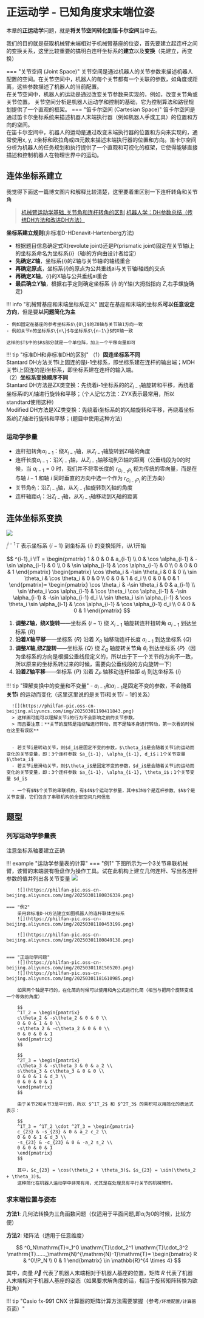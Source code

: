# 正运动学 - 已知角度求末端位姿

本章的**正运动学**问题，就是**将关节空间转化到笛卡尔空间**当中去。

我们的目的就是获取机械臂末端相对于机械臂基座的位姿，首先要建立起连杆之间的变换关系，这里比较重要的搞明白连杆坐标系的**建立**以及**变换**（先建立，再变换）

=== "关节空间 (Joint Space)"
    关节空间是通过机器人的关节参数来描述机器人配置的空间。在关节空间中，机器人的每个关节都有一个关联的参数，如角度或距离，这些参数描述了机器人的当前配置。<br>
    在关节空间中，机器人的运动是通过改变关节参数来实现的，例如，改变关节角或关节位置。
    关节空间分析是机器人运动学和控制的基础，它为控制算法和路径规划提供了一个直观的框架。
=== "笛卡尔空间 (Cartesian Space)"
    笛卡尔空间是通过笛卡尔坐标系统来描述机器人末端执行器（例如机器人手或工具）的位置和方向的空间。<br>
    在笛卡尔空间中，机器人的运动是通过改变末端执行器的位置和方向来实现的，通常使用x, y, z坐标和欧拉角或四元数来描述末端执行器的位置和方向。笛卡尔空间分析为机器人的任务规划和执行提供了一个直观和可视化的框架，它使得能够直接描述和控制机器人在物理世界中的运动。


## 连体坐标系建立
我觉得下面这一篇博文图片和解释比较清楚，这里要着重区别一下连杆转角和关节角

>[机械臂运动学基础\_关节角和连杆转角的区别](https://blog.csdn.net/qq_38962956/article/details/124851477)
>[机器人学：DH参数总结（传统DH方法和改进DH方法）](https://blog.csdn.net/subtitle_/article/details/130982929)



**坐标系建立规则**(非标准D-HDenavit-Hartenberg方法)


- 根据题目信息确定式R(revolute joint)还是P(prismatic joint)固定在关节轴i上的坐标系命名为坐标系$\{i\}$（轴i的方向由设计者给定）
- **先确定$Z$轴**，坐标系$\{i\}$的Z轴与关节轴i的轴线重合
- **再确定原点**，坐标系$\{i\}$的原点为公共垂线ai与关节轴i轴线的交点
- **再确定$X$轴**，$\{i\}$的X轴与公共垂线ai重合
- **最后确立$Y$轴**，根据右手定则确定坐标系 $\{i\}$ 的Y轴(大拇指指向 $Z$,右手螺旋确定)

!!! info "机械臂基座和末端坐标系定义"
    固定在基座和末端的坐标系**可以任意设定方向**，但是要**以问题简化为主**
    
    - 例如固定在基座的参考坐标系$\{0\}$的Z0轴与关节轴1方向一致
    - 例如关节n的坐标系$\{n\}$与坐标系$\{n-1\}$的X轴一致

    这样的$T$中的$R$部分就是一个单位阵，加上一个平移向量即可


!!! tip "标准DH和非标准DH的区别"
    （1）**固连坐标系不同** <br>
    Stantard DH方法关节i上固连的是i-1坐标系，即坐标系建在连杆的输出端；MDH关节i上固连的是i坐标系，即坐标系建在连杆的输入端。<br>
    （2）**坐标系变换顺序不同** <br>
    Stantard DH方法是ZX类变换：先绕着i-1坐标系的的$Z_{i-1}$轴旋转和平移，再绕着坐标系i的$X_i$轴进行旋转和平移；（个人记忆方法：ZYX表示最常用，所以standtard使用这种）<br>
    Modified DH方法是XZ类变换：先绕着i坐标系的的$X_i$轴旋转和平移，再绕着坐标系i的$Z_i$轴进行旋转和平移；(题目中使用这种方法)


### 运动学参量

- 连杆扭转角$\alpha_{i-1}$：绕$X_{i-1}$轴，从$Z_{i-1}$轴旋转到Zi轴的角度
- 连杆长度$a_{i-1}$：沿$X_{i-1}$轴，从$Z_{i-1}$轴移动到Zi轴的距离（公垂线段为0的时候，当 $a_{i-1} = 0$ 时，我们并不将零长度的 $r_{O_{i-1}P_i}$ 视为传统的零向量，而是在与轴 $i-1$ 和轴 $i$ 同时垂直的方向中选一个作为 $r_{O_{i-1}P_i}$ 的正方向）
- 关节角$\theta_i$：沿$Z_{i-1}$轴，从$X_{i-1}$轴旋转到$X_i$轴的角度
- 连杆轴距$d_i$：沿$Z_{i-1}$轴，从$X_{i-1}$轴移动到$X_i$轴的距离


## 连体坐标系变换

![](https://philfan-pic.oss-cn-beijing.aliyuncs.com/img/20250301174641450.png)



$^{i-1}_i \!T$ 表示坐标系 $\{i-1\}$ 到坐标系 $\{i\}$ 的变换矩阵，i从1开始

$$
^{i-1}_i \!T = \begin{pmatrix}
1 & 0 & 0 & a_{i-1} \\
0 & \cos \alpha_{i-1} & -\sin \alpha_{i-1} & 0 \\
0 & \sin \alpha_{i-1} & \cos \alpha_{i-1} & 0 \\
0 & 0 & 0 & 1
\end{pmatrix}
\begin{pmatrix}
\cos \theta_i & -\sin \theta_i & 0 & 0 \\
\sin \theta_i & \cos \theta_i & 0 & 0 \\
0 & 0 & 1 & d_i \\
0 & 0 & 0 & 1
\end{pmatrix}= \begin{pmatrix}
\cos \theta_i & -\sin \theta_i & 0 & a_{i-1} \\
\sin \theta_i \cos \alpha_{i-1} & \cos \theta_i \cos \alpha_{i-1} & -\sin \alpha_{i-1} & -\sin \alpha_{i-1} d_i \\
\sin \theta_i \sin \alpha_{i-1} & \cos \theta_i \sin \alpha_{i-1} & \cos \alpha_{i-1} & \cos \alpha_{i-1} d_i \\
0 & 0 & 0 & 1
\end{pmatrix}
$$

1. **调整$Z$轴，绕$X$旋转**——坐标系 $\{i-1\}$ 绕 $X_{i-1}$ 轴旋转连杆扭转角 $\alpha_{i-1}$ 到达坐标系 $\{R\}$
2. **沿着$X$轴平移**——坐标系 $\{R\}$ 沿着 $X_R$ 轴移动连杆长度 $a_{i-1}$ 到达坐标系 $\{Q\}$
3. **调整$X$轴,绕$Z$旋转**——坐标系 $\{Q\}$ 绕 $Z_Q$ 轴旋转关节角 $\theta_i$ 到达坐标系 $\{P\}$（因为坐标系的方向是根据公垂线段定义的，所以由于下一个关节的方向不一致，所以原来的坐标系转过来的时候，需要向公垂线段的方向旋转一下）
4. **沿着$Z$轴平移**——坐标系 $\{P\}$ 沿着 $Z_P$ 轴移动连杆轴距 $d_i$ 到达坐标系 $\{i\}$

!!! tip "理解变换中的变量和不变量"
      - $a_{i-1}$和$\alpha_{i-1}$是固定不变的参数，不会随着 **关节i** 的运动而变化（这里这里说的是关节i和关节$i-1$的关系）

      ![](https://philfan-pic.oss-cn-beijing.aliyuncs.com/img/20250301190411843.png)
      > 这样画可能可以理解关节i的行为不会影响之前的关节参数。
      > 而且要注意：**关节的旋转是指绕轴进行转动，而不是轴本身进行转动，第一次看的时候在这里有误区**


      - 若关节i是转动关节，则$d_i$是固定不变的参数，$\theta_i$是会随着关节i的运动而变化的关节变量，即：3个连杆参数 $a_{i-1}, \alpha_{i-1}, d_i$；1个关节变量 $\theta_i$
      - 若关节i是滑动关节，则$\theta_i$是固定不变的参数，$d_i$是会随着关节i的运动而变化的关节变量，即：3个连杆参数 $a_{i-1}, \alpha_{i-1}, \theta_i$；1个关节变量 $d_i$

      - 一个有$N$个关节的串联机构，有$4N$个运动学参量，其中$3N$个是连杆参数、$N$个是关节变量，它们包含了串联机构的全部空间几何信息

## 题型

### 列写运动学参量表

注意坐标系轴要建立正确

!!! example "运动学参量表的计算"
    === "例1"
        下图所示为一个3关节串联机械臂，该臂的末端装有吸盘作为操作工具。试在此机构上建立几何连杆、写出各连杆参数的值并列出各关节变量
        ![](https://philfan-pic.oss-cn-beijing.aliyuncs.com/img/20250301175836744.png)

        ![](https://philfan-pic.oss-cn-beijing.aliyuncs.com/img/20250301180836339.png)

    === "例2"
        采用非标准D-H方法建立如图机器人的连杆联体坐标系
        ![](https://philfan-pic.oss-cn-beijing.aliyuncs.com/img/20250301180453199.png)

        ![](https://philfan-pic.oss-cn-beijing.aliyuncs.com/img/20250301180849138.png)


    === "正运动学问题"
        ![](https://philfan-pic.oss-cn-beijing.aliyuncs.com/img/20250301181505203.png)
        ![](https://philfan-pic.oss-cn-beijing.aliyuncs.com/img/20250301181610985.png)

        如果两个轴是平行的，在化简的时候可以使用和角公式进行化简（相当与把两个旋转变成一个等效的角度）

        $$
        ^1T_2 = \begin{pmatrix}
        c\theta_2 & -s\theta_2 & 0 & 0 \\
        0 & 0 & 1 & 0 \\
        -s\theta_2 & -c\theta_2 & 0 & 0 \\
        0 & 0 & 0 & 1
        \end{pmatrix}
        $$

        $$
        ^2T_3 = \begin{pmatrix}
        c\theta_3 & -s\theta_3 & 0 & a_2 \\
        s\theta_3 & c\theta_3 & 0 & 0 \\
        0 & 0 & 1 & d_3 \\
        0 & 0 & 0 & 1
        \end{pmatrix}
        $$

        由于关节2和关节3是平行的，所以 $^1T_2$ 和 $^2T_3$ 的乘积可以用简化的表达式表示：

        $$
        ^1T_3 = ^1T_2 \cdot ^2T_3 = \begin{pmatrix}
        c_{23} & -s_{23} & 0 & a_2 c_2 \\
        0 & 0 & 1 & d_3 \\
        -s_{23} & -c_{23} & 0 & -a_2 s_2 \\
        0 & 0 & 0 & 1
        \end{pmatrix}
        $$

        其中，$c_{23} = \cos(\theta_2 + \theta_3)$，$s_{23} = \sin(\theta_2 + \theta_3)$。
        这种简化在机器人运动学中非常有用，尤其是在处理具有平行关节的机械臂时。

### 求末端位置与姿态


**方法1**: 几何法转换为三角函数问题（仅适用于平面问题,即$\alpha_i$为0的时候，比较方便）


**方法2**: 矩阵法（适用于任意维度）

$$
^0_N\mathrm{T}=_1^0  \mathrm{T}\cdot_2^1  \mathrm{T}\cdot_3^2  \mathrm{T}......_\mathrm{N}^{\mathrm{N}-1}\mathrm{T}= \begin{bmatrix} R & ^0\!P_N \\ 0 & 1 \end{bmatrix} \in \mathbb{R}^{4 \times 4}
$$

其中，向量 $\vec{P}$ 代表了机器人末端相对于机器人基座的位置，矩阵 $R$ 代表了机器人末端相对于机器人基座的姿态（如果要求解角度的话，相当于旋转矩阵转换为欧拉角）

!!! tip "Casio fx-991 CNX 计算器的矩阵计算方法需要掌握（参考`/环境配置/计算器`页面）"

